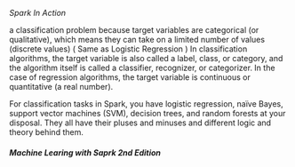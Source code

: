 _Spark In Action_

a classification problem because target variables are categorical \(or qualitative\), which means they can take on a limited number of values \(discrete values\) \( Same as Logistic Regression \) In classification algorithms, the target variable is also called a label, class, or category, and the algorithm itself is called a classifier, recognizer, or categorizer. In the case of regression algorithms, the target variable is continuous or quantitative \(a real number\).

For classification tasks in Spark, you have logistic regression, naïve Bayes, support vector machines \(SVM\), decision trees, and random forests at your disposal. They all have their pluses and minuses and different logic and theory behind them.

##### _Machine Learing with Saprk 2nd Edition_



